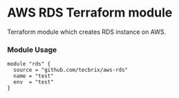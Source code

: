 # AWS RDS Terraform module

Terraform module which creates RDS instance on AWS. 

### Module Usage
```
module "rds" {
  source = "github.com/tecbrix/aws-rds"
  name = "test"
  env  = "test"
}
```
